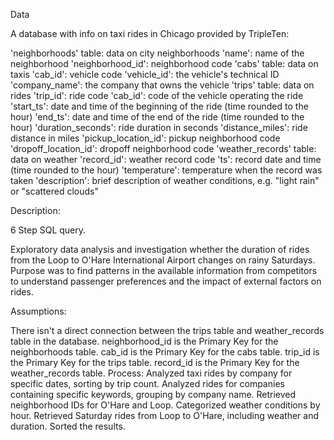 Data

A database with info on taxi rides in Chicago provided by TripleTen:

'neighborhoods' table: data on city neighborhoods
'name': name of the neighborhood
'neighborhood_id': neighborhood code
'cabs' table: data on taxis
'cab_id': vehicle code
'vehicle_id': the vehicle's technical ID
'company_name': the company that owns the vehicle
'trips' table: data on rides
'trip_id': ride code
'cab_id': code of the vehicle operating the ride
'start_ts': date and time of the beginning of the ride (time rounded to the hour)
'end_ts': date and time of the end of the ride (time rounded to the hour)
'duration_seconds': ride duration in seconds
'distance_miles': ride distance in miles
'pickup_location_id': pickup neighborhood code
'dropoff_location_id': dropoff neighborhood code
'weather_records' table: data on weather
'record_id': weather record code
'ts': record date and time (time rounded to the hour)
'temperature': temperature when the record was taken
'description': brief description of weather conditions, e.g. "light rain" or "scattered clouds"

Description:

6 Step SQL query.

Exploratory data analysis and investigation whether the duration of rides from the Loop to O'Hare International Airport changes on rainy Saturdays.
Purpose was to find patterns in the available information from competitors to understand passenger preferences and the impact of external factors on rides.

Assumptions:

There isn't a direct connection between the trips table and weather_records table in the database.
neighborhood_id is the Primary Key for the neighborhoods table.
cab_id is the Primary Key for the cabs table.
trip_id is the Primary Key for the trips table.
record_id is the Primary Key for the weather_records table.
Process:
Analyzed taxi rides by company for specific dates, sorting by trip count. Analyzed rides for companies containing specific keywords, grouping by company name. Retrieved neighborhood IDs for O'Hare and Loop. Categorized weather conditions by hour. Retrieved Saturday rides from Loop to O'Hare, including weather and duration. Sorted the results.
